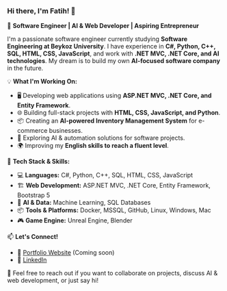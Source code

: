 ### Hi there, I'm Fatih! 👋

🚀 **Software Engineer | AI & Web Developer | Aspiring Entrepreneur**

I'm a passionate software engineer currently studying **Software Engineering at Beykoz University**. I have experience in **C#, Python, C++, SQL, HTML, CSS, JavaScript**, and work with **.NET MVC, .NET Core, and AI technologies**. My dream is to build my own **AI-focused software company** in the future.

💡 **What I'm Working On:**
- 🖥️ Developing web applications using **ASP.NET MVC, .NET Core, and Entity Framework**.
- 🌐 Building full-stack projects with **HTML, CSS, JavaScript, and Python**.
- 📦 Creating an **AI-powered Inventory Management System** for e-commerce businesses.
- 🤖 Exploring AI & automation solutions for software projects.
- 🌍 Improving my **English skills to reach a fluent level**.

📌 **Tech Stack & Skills:**
- 💻 **Languages:** C#, Python, C++, SQL, HTML, CSS, JavaScript
- 🏗️ **Web Development:** ASP.NET MVC, .NET Core, Entity Framework, Bootstrap 5
- 🧠 **AI & Data:** Machine Learning, SQL Databases
- 📦 **Tools & Platforms:** Docker, MSSQL, GitHub, Linux, Windows, Mac
- 🎮 **Game Engine:** Unreal Engine, Blender

📫 **Let's Connect!**
- 🔗 [Portfolio Website](https://fatihserbest.com) (Coming soon)
- 🔗 [LinkedIn](https://www.linkedin.com/in/fatih-serbest-a21425223/)

💬 Feel free to reach out if you want to collaborate on projects, discuss AI & web development, or just say hi!
